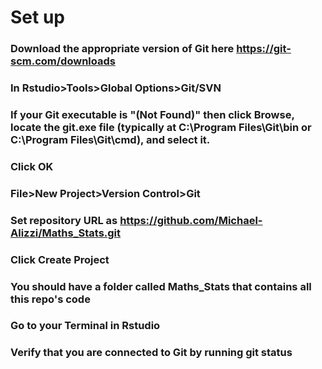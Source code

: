 # Set up
### Download the appropriate version of Git here https://git-scm.com/downloads
### In Rstudio>Tools>Global Options>Git/SVN
### If your Git executable is "(Not Found)" then click Browse, locate the git.exe file (typically at C:\Program Files\Git\bin or C:\Program Files\Git\cmd), and select it.
### Click OK
### File>New Project>Version Control>Git
### Set repository URL as https://github.com/Michael-Alizzi/Maths_Stats.git
### Click Create Project
### You should have a folder called Maths_Stats that contains all this repo's code
### Go to your Terminal in Rstudio
### Verify that you are connected to Git by running git status



